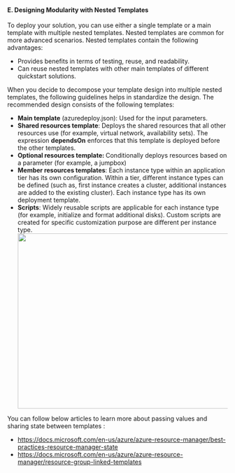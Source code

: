 <h4><b>E. Designing Modularity with Nested Templates</b></h4>
<p>To deploy your solution, you can use either a single  template or a main template with multiple nested templates. Nested templates  are common for more advanced scenarios. Nested templates contain the following  advantages:</p>
<ul>
  <li>Provides benefits in terms of testing, reuse,  and readability.</li>
  <li>Can reuse nested templates with other main  templates of different quickstart solutions.</li>
</ul>
<p>When you decide to decompose your template design into  multiple nested templates, the following guidelines helps in standardize the  design. The recommended design consists of the following templates:</p>
<ul>
  <li><strong>Main  template</strong>&nbsp;(azuredeploy.json): Used  for the input parameters.</li>
  <li><strong>Shared  resources template</strong>: Deploys the shared resources that all other  resources use (for example, virtual network, availability sets). The expression <strong>dependsOn</strong> enforces that this  template is deployed before the other templates.</li>
  <li><strong>Optional  resources template</strong><strong>: </strong>Conditionally deploys  resources based on a parameter (for example, a jumpbox)<strong></strong></li>
  <li><strong>Member resources  templates</strong>:  Each instance type within an application tier has its own configuration. Within  a tier, different instance types can be defined (such as, first instance  creates a cluster, additional instances are added to the existing cluster).  Each instance type has its own deployment template.</li>
  <li><strong>Scripts</strong>:  Widely reusable scripts are applicable for each instance type (for example,  initialize and format additional disks). Custom scripts are created for  specific customization purpose are different per instance type.</li>
  <img src="Images/Images/2.png"  height="400" width="700"/><br/>
</ul>
<p>You can follow below articles to learn more about passing  values and sharing state between templates : </p>
<ul>
  <li><a href="https://docs.microsoft.com/en-us/azure/azure-resource-manager/best-practices-resource-manager-state">https://docs.microsoft.com/en-us/azure/azure-resource-manager/best-practices-resource-manager-state</a> </li>
  <li><a href="https://docs.microsoft.com/en-us/azure/azure-resource-manager/resource-group-linked-templates">https://docs.microsoft.com/en-us/azure/azure-resource-manager/resource-group-linked-templates</a> </li>
</ul>

